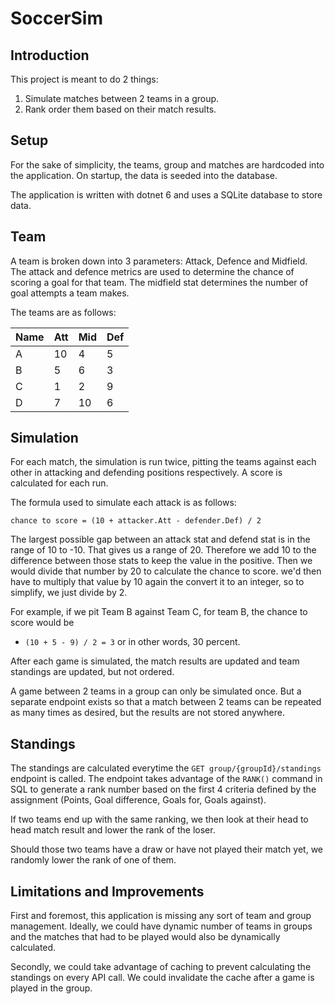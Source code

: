 # SoccerSim
## Introduction
This project is meant to do 2 things:
1. Simulate matches between 2 teams in a group.
2. Rank order them based on their match results.

## Setup
For the sake of simplicity, the teams, group and matches are hardcoded into the application. On startup, the data is seeded into the database.

The application is written with dotnet 6 and uses a SQLite database to store data. 

## Team
A team is broken down into 3 parameters: Attack, Defence and Midfield.
The attack and defence metrics are used to determine the chance of scoring a goal for that team. The midfield stat determines the number of goal attempts a team makes.

The teams are as follows:

|Name          | Att       | Mid        | Def       |
|--------------|-----------|------------|-----------|
| A            | 10        | 4          | 5         |
| B            | 5         | 6          | 3         |
| C            | 1         | 2          | 9         |
| D            | 7         | 10         | 6         |

## Simulation
For each match, the simulation is run twice, pitting the teams against each other in attacking and defending positions respectively. A score is calculated for each run.

The formula used to simulate each attack is as follows:

`chance to score = (10 + attacker.Att - defender.Def) / 2`

The largest possible gap between an attack stat and defend stat is in the range of 10 to -10. That gives us a range of 20. Therefore we add 10 to the difference between those stats to keep the value in the positive. Then we would divide that number by 20 to calculate the chance to score. we'd then have to multiply that value by 10 again the convert it to an integer, so to simplify, we just divide by 2.

For example, if we pit Team B against Team C, for team B, the chance to score would be
- `(10 + 5 - 9) / 2 = 3` or in other words, 30 percent.

After each game is simulated, the match results are updated and team standings are updated, but not ordered.

A game between 2 teams in a group can only be simulated once. But a separate endpoint exists so that a match between 2 teams can be repeated as many times as desired, but the results are not stored anywhere.

## Standings
The standings are calculated everytime the `GET group/{groupId}/standings` endpoint is called. The endpoint takes advantage of the `RANK()` command in SQL to generate a rank number based on the first 4 criteria defined by the assignment (Points, Goal difference, Goals for, Goals against).

If two teams end up with the same ranking, we then look at their head to head match result and lower the rank of the loser.

Should those two teams have a draw or have not played their match yet, we randomly lower the rank of one of them.

## Limitations and Improvements
First and foremost, this application is missing any sort of team and group management. Ideally, we could have dynamic number of teams in groups and the matches that had to be played would also be dynamically calculated.

Secondly, we could take advantage of caching to prevent calculating the standings on every API call. We could invalidate the cache after a game is played in the group.
